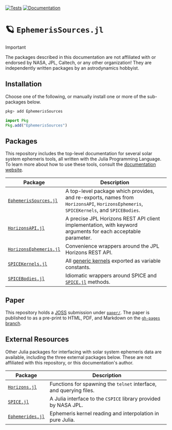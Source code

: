 [![Tests](https://github.com/JuliaAstro/EphemerisSources.jl/actions/workflows/Tests.yml/badge.svg)](https://github.com/JuliaAstro/EphemerisSources.jl/actions/workflows/Tests.yml)
[![Documentation](https://github.com/JuliaAstro/EphemerisSources.jl/actions/workflows/Documentation.yml/badge.svg)](https://juliaastro.org/EphemerisSources.jl/docs/stable)

# 🪐 `EphemerisSources.jl`

> [!IMPORTANT]
>
> The packages described in this documentation are not affiliated with or
> endorsed by NASA, JPL, Caltech, or any other organization! They are
> independently written packages by an astrodynamics hobbyist.

## Installation

Choose one of the following, or manually install one or more of the sub-packages
below.

```julia
pkg> add EphemerisSources
```

```julia
import Pkg
Pkg.add("EphemerisSources")
```

## Packages

This repository includes the top-level documentation for several solar system
ephemeris tools, all written with the Julia Programming Language. To learn
more about how to use these tools, consult the
[documentation website](https://juliaastro.org/EphemerisSources.jl).

| Package                                         | Description                                                                                                                           |
| ----------------------------------------------- | ------------------------------------------------------------------------------------------------------------------------------------- |
| [`EphemerisSources.jl`](lib/EphemerisSources)   | A top-level package which provides, and re-exports, names from `HorizonsAPI`, `HorizonsEphemeris`, `SPICEKernels`, and `SPICEBodies`. |
| [`HorizonsAPI.jl`](lib/HorizonsAPI)             | A precise JPL Horizons REST API client implementation, with keyword arguments for each acceptable parameter.                          |
| [`HorizonsEphemeris.jl`](lib/HorizonsEphemeris) | Convenience wrappers around the JPL Horizons REST API.                                                                                |
| [`SPICEKernels.jl`](lib/SPICEKernels)           | All [generic kernels](https://naif.jpl.nasa.gov/naif/data_generic.html) exported as variable constants.                               |
| [`SPICEBodies.jl`](lib/SPICEBodies)             | Idiomatic wrappers around SPICE and [`SPICE.jl`](https://github.com/JuliaAstro/SPICE.jl) methods.                                     |

## Paper

This repository holds a [JOSS](https://joss.theoj.org) submission under
[`paper/`](paper/paper.md). The paper is published to as a pre-print to
HTML, PDF, and Markdown on the [`gh-pages` branch](https://juliaastro.org/EphemerisSources.jl/paper).

## External Resources

Other Julia packages for interfacing with solar system ephemeris data are
available, including the three external packages below. These are not affiliated
with this repository, or this documentation's author.

| Package                                                                       | Description                                                        |
| ----------------------------------------------------------------------------- | ------------------------------------------------------------------ |
| [`Horizons.jl`](https://github.com/PerezHz/Horizons.jl)                       | Functions for spawning the `telnet` interface, and querying files. |
| [`SPICE.jl`](https://github.com/JuliaAstro/SPICE.jl)                          | A Julia interface to the `CSPICE` library provided by NASA JPL.    |
| [`Ephemerides.jl`](https://github.com/JuliaSpaceMissionDesign/Ephemerides.jl) | Ephemeris kernel reading and interpolation in pure Julia.          |
